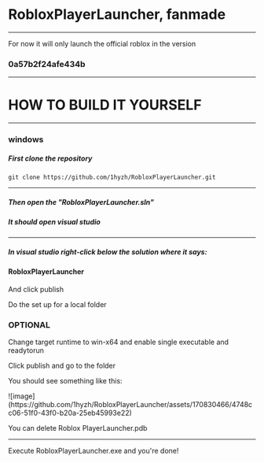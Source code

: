 <h1>RobloxPlayerLauncher, fanmade</h1>
<hr>
<p>For now it will only launch the official roblox in the version <h3>0a57b2f24afe434b</h3></p> 
<hr>
<h1>HOW TO BUILD IT YOURSELF</h1>
<hr>
<h3> windows </h3>
<h5>First clone the repository</h5>

```
git clone https://github.com/1hyzh/RobloxPlayerLauncher.git
```

<hr>
<h5>Then open the "RobloxPlayerLauncher.sln"</h5>
<h5>It should open visual studio</h5>
<hr>

<h5>In visual studio right-click below the solution where it says:</h5>
<h4>RobloxPlayerLauncher</h4>
<p>And click publish</p>
<p>Do the set up for a local folder</p>
<h3>OPTIONAL</h3>
<p>Change target runtime to win-x64 and enable single executable and readytorun</p>
<p>Click publish and go to the folder</p>
<p>You should see something like this:</p>
![image](https://github.com/1hyzh/RobloxPlayerLauncher/assets/170830466/4748cc06-51f0-43f0-b20a-25eb45993e22)
<p>You can delete Roblox PlayerLauncher.pdb</p>

<hr>
<p>Execute RobloxPlayerLauncher.exe and you're done!</p>
